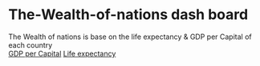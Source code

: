 # The-Wealth-of-nations dash board 
The Wealth of nations is base on the life expectancy  & GDP per Capital of each  country   
[GDP per Capital](https://public.tableau.com/views/WeathnationAssignmenty1-1_16814674423100/Dashboard2?:language=en-GB&publish=yes&:display_count=n&:origin=viz_share_link)
[Life expectancy](https://public.tableau.com/shared/RNCSZTRFN?:display_count=n&:origin=viz_share_link)
